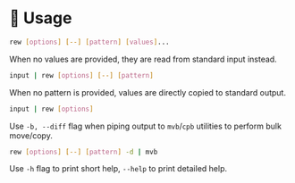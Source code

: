 # 🚀 Usage

```bash
rew [options] [--] [pattern] [values]...
````

When no values are provided, they are read from standard input instead.

```bash
input | rew [options] [--] [pattern]
```

When no pattern is provided, values are directly copied to standard output.

```bash
input | rew [options]
```

Use `-b, --diff` flag when piping output to `mvb`/`cpb` utilities to perform bulk move/copy.

```bash
rew [options] [--] [pattern] -d | mvb
```

Use `-h` flag to print short help, `--help` to print detailed help.
